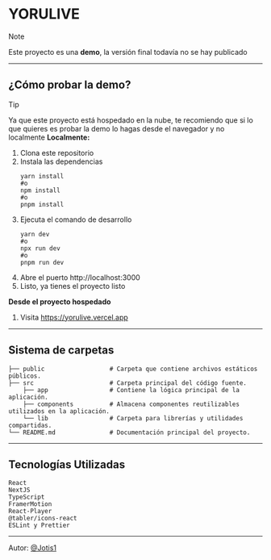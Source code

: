 # YORULIVE

> [!NOTE]
> Este proyecto es una **demo**, la versión final todavía no se hay publicado

---

## ¿Cómo probar la demo?

> [!TIP]
> Ya que este proyecto está hospedado en la nube, te recomiendo que si lo que quieres es probar la demo lo hagas desde el navegador y no localmente
> **Localmente:**

1. Clona este repositorio
2. Instala las dependencias
    ```terminal
    yarn install
    #o
    npm install
    #o
    pnpm install
    ```
3. Ejecuta el comando de desarrollo
    ```terminal
    yarn dev
    #o
    npx run dev
    #o
    pnpm run dev
    ```
4. Abre el puerto http://localhost:3000
5. Listo, ya tienes el proyecto listo

**Desde el proyecto hospedado**

1. Visita https://yorulive.vercel.app

---

## Sistema de carpetas

    ├── public                  # Carpeta que contiene archivos estáticos públicos.
    ├── src                     # Carpeta principal del código fuente.
        ├── app                 # Contiene la lógica principal de la aplicación.
        ├── components          # Almacena componentes reutilizables utilizados en la aplicación.
        └── lib                 # Carpeta para librerías y utilidades compartidas.
    └── README.md               # Documentación principal del proyecto.

---

## Tecnologías Utilizadas

    React
    NextJS
    TypeScript
    FramerMotion
    React-Player
    @tabler/icons-react
    ESLint y Prettier

---

Autor: [@Jotis1](https://github.com/jotis1)
